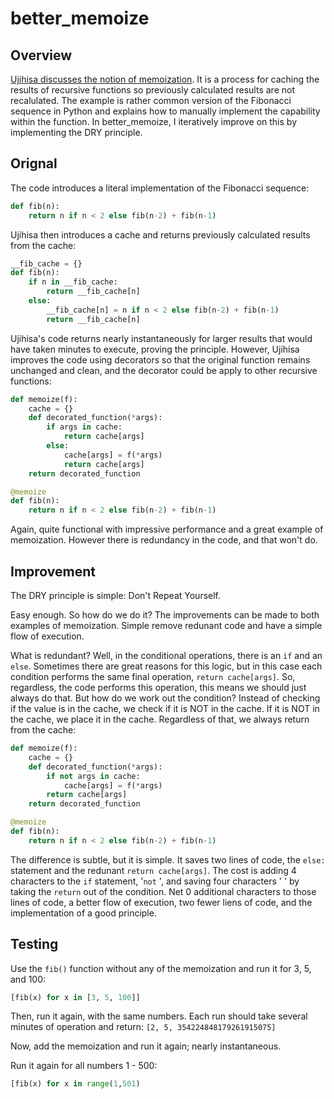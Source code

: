 # better_memoize

## Overview

[Ujihisa discusses the notion of memoization](https://ujihisa.blogspot.com/2010/11/memoized-recursive-fibonacci-in-python.html).  It is a process for caching the results of recursive functions so previously calculated results are not recalulated.  The example is rather common version of the Fibonacci sequence in Python and explains how to manually implement the capability within the function.  In better_memoize, I iteratively improve on this by implementing the DRY principle.

## Orignal

The code introduces a literal implementation of the Fibonacci sequence:

```python
def fib(n):
    return n if n < 2 else fib(n-2) + fib(n-1)
```

Ujihisa then introduces a cache and returns previously calculated results from the cache:

```python
__fib_cache = {}
def fib(n):
    if n in __fib_cache:
        return __fib_cache[n]
    else:
        __fib_cache[n] = n if n < 2 else fib(n-2) + fib(n-1)
        return __fib_cache[n]
```

Ujihisa's code returns nearly instantaneously for larger results that would have taken minutes to execute, proving the principle.  However, Ujihisa improves the code using decorators so that the original function remains unchanged and clean, and the decorator could be apply to other recursive functions:

```python
def memoize(f):
    cache = {}
    def decorated_function(*args):
        if args in cache:
            return cache[args]
        else:
            cache[args] = f(*args)
            return cache[args]
    return decorated_function

@memoize
def fib(n):
    return n if n < 2 else fib(n-2) + fib(n-1)
```

Again, quite functional with impressive performance and a great example of memoization.  However there is redundancy in the code, and that won't do.

## Improvement

The DRY principle is simple: Don't Repeat Yourself.

Easy enough.  So how do we do it?  The improvements can be made to both examples of memoization.  Simple remove redunant code and have a simple flow of execution.

What is redundant?  Well, in the conditional operations, there is an `if` and an `else`.  Sometimes there are great reasons for this logic, but in this case each condition performs the same final operation, `return cache[args]`.  So, regardless, the code performs this operation, this means we should just always do that.  But how do we work out the condition?  Instead of checking if the value is in the cache, we check if it is NOT in the cache.  If it is NOT in the cache, we place it in the cache.  Regardless of that, we always return from the cache:

```python
def memoize(f):
    cache = {}
    def decorated_function(*args):
        if not args in cache:
            cache[args] = f(*args)
        return cache[args]
    return decorated_function

@memoize
def fib(n):
    return n if n < 2 else fib(n-2) + fib(n-1)
```

The difference is subtle, but it is simple.  It saves two lines of code, the `else:` statement and the redunant `return cache[args]`.  The cost is adding 4 characters to the `if` statement, '`not` ', and saving four characters '    ' by taking the `return` out of the condition.  Net 0 additional characters to those lines of code, a better flow of execution, two fewer liens of code, and the implementation of a good principle.

## Testing

Use the `fib()` function without any of the memoization and run it for 3, 5, and 100:

```python
[fib(x) for x in [3, 5, 100]]
```

Then, run it again, with the same numbers.  Each run should take several minutes of operation and return: `[2, 5, 354224848179261915075]`

Now, add the memoization and run it again; nearly instantaneous.

Run it again for all numbers 1 - 500:

```python
[fib(x) for x in range(1,501)
```
